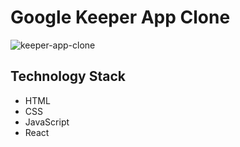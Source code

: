 # Google Keeper App Clone

![keeper-app-clone](https://socialify.git.ci/saimanoharhm/keeper-app-clone/image?description=1&descriptionEditable=Track%20your%20every%20day%20expenses%20.&font=KoHo&forks=1&issues=1&language=1&owner=1&pattern=Brick%20Wall&pulls=1&stargazers=1&theme=Dark)


## Technology Stack 

- HTML
- CSS
- JavaScript
- React
